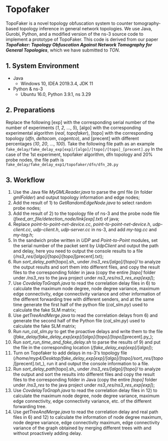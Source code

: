 # Topofaker
TopoFaker is a novel topology obfuscation system to counter tomography-based topology inference in general network topologies. We use Java, Gurobi, Python, and a modified version of the ns-3 source code to implement a prototype of TopoFaker. This code is derived from our paper **_TopoFaker: Topology Obfuscation Against Network Tomography for General Topologies_**, which we have submitted to _TON_.

## 1. System Environment
- Java
  - Windows 10, IDEA 2019.3.4, JDK 11
- Python & ns-3
  - Ubuntu 16.0, Python 3.9.1, ns 3.29

## 2. Preparations
Replace the following [exp] with the corresponding serial number of the number of experiments (_1_, _2_, ..., _5_), [algo] with the corresponding experimental algorithm (_real_, _topofaker_), [topo] with the corresponding topology (_dfn_, _deltacom_, _cogentco_), and [precent] with different percentages (_10_, _20_, ..., _100_).
Take the following file path as an example
`fake_delay/fake_delay_exp[exp]/[algo]/[topo]/[topo]_[precent].py`
In the case of the 1st experiment, topofaker algorithm, dfn topology and 20% probe nodes, the file path is 
`fake_delay/fake_delay_exp1/topofaker/dfn/dfn_20.py`

## 3. Workflow
1) Use the Java file _MyGMLReader.java_ to parse the gml file (in folder _gmlFolder_) and output topology information and edge nodes;
2) Add the result of 1) to _GetRandomEdgeNode.java_ to select random probe nodes;
3) Add the result of 2) to the topology file of ns-3 and the probe node file (_fixed_arr_file/detection_node/link[exp].txt_) of java;
4) Replace _point-to-point-net-device.cc_, _point-to-point-net-device.h_, _udp-client.cc_, _udp-client.h_, _udp-server.cc_ in ns-3, and add _my-tag.cc_ and _my-tag.h_;
5) In the sandwich probe written in _UDP_ and _Point-to-Point_ modules, set the serial number of the packet sent by _UdpClient_ and output the path and delay, here you need to output the console results to a file (_/ns3_res/[algo]/[topo]/[topo]_[precent].txt);
6) Run _sort_delay_path_[topo].sh_ under _/ns3_res/[algo]/[topo]/_ to analyze the output results and sort them into different files, and copy the result files to the corresponding folder in java (copy the entire _[topo]_ folder under _/ns3_res_ to the java project under _ns3_res/ns3_res_exp[exp]_);
7) Use _CovdelayToGraph.java_ to read the correlation delay files in 6) to calculate the maximum node degree, node degree variance, maximum edge connectivity, edge connectivity variance and other information of the different forwarding tree with different senders, and at the same time generate the first half of the python file (_cal_slm.py_) used to calculate the fake SLM matrix;
8) Use _getTreeAndMerge.java_ to read the correlation delays from 6) and generate the second half of the Python file (_cal_slm.py_) used to calculate the fake SLM matrix;
9) Run _run_cal_slm.py_ to get the proactive delays and write them to the file (_fake_delay/fake_delay_exp[exp]/[algo]/[topo]/[topo]_[precent].py_);
10) Run _sort_run_time_and_fake_delay.sh_ to parse the results of 9) and put the file in the corresponding location (_/fake_delay_exp[exp]/[algo]_);
11) Turn on Topofaker to add delays in ns-3's topology file (_/home/myp4/Desktop/fake_delay_exp[exp]/[algo]/[topo]/sort_res/[topo]_[precent].txt_), run it and output the console information to a file.
12) Run _sort_delay_path_[topo].sh_ under _/ns3_res/[algo]/[topo]/_ to analyze the output and sort the results into different files and copy the result files to the corresponding folder in Java (copy the entire _[topo]_ folder under _/ns3_res_ to the java project under _ns3_res/ns3_res_exp[exp]_);
13) Use _CovdelayToGraph.java_ to read the correlation delay files in 12) to calculate the maximum node degree, node degree variance, maximum edge connectivity, edge connectivity variance, etc. of the different forwarding tree.
14) Use _getTreeAndMerge.java_ to read the correlation delay and real path files in 6) and 12) to calculate the information of node degree maximum, node degree variance, edge connectivity maximum, edge connectivity variance of the graph obtained by merging different trees with and without proactively adding delay.

